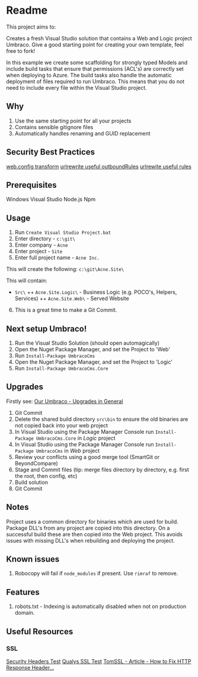 # Readme

This project aims to:

Creates a fresh Visual Studio solution that contains a Web and Logic project Umbraco.
Give a good starting point for creating your own template, feel free to fork!

In this example we create some scaffolding for strongly typed Models and include
build tasks that ensure that permissions (ACL's) are correctly set when deploying
to Azure. The build tasks also handle the automatic deployment of files required
to run Umbraco. This means that you do not need to include every file within the
Visual Studio project.

## Why

1. Use the same starting point for all your projects
2. Contains sensible gitignore files
3. Automatically handles renaming and GUID replacement

## Security Best Practices

[web.config transform](https://github.com/uniquelau/vdb.vs-templates/blob/master/2015/Src/_company_._project_.Web/Web.Release.config)
[urlrewrite useful outboundRules](https://github.com/uniquelau/vdb.vs-templates/blob/master/2015/Src/_company_._project_.Web/Config/RewriteOutboundRules.config)
[urlrewite useful rules](https://github.com/uniquelau/vdb.vs-templates/blob/master/2015/Src/_company_._project_.Web/Config/RewriteRules.config)

## Prerequisites

Windows
Visual Studio
Node.js
Npm

## Usage

1. Run `Create Visual Studio Project.bat`
2. Enter directory - `c:\git\`
3. Enter company - `Acne`
4. Enter project - `Site`
5. Enter full project name - `Acne Inc.`

This will create the following: `c:\git\Acne.Site\`

This will contain:

+ `Src\`
++ `Acne.Site.Logic\` - Business Logic (e.g. POCO's, Helpers, Services)
++ `Acne.Site.Web\` - Served Website

6. This is a great time to make a Git Commit.

## Next setup Umbraco!

1. Run the Visual Studio Solution  (should open automagically)
2. Open the Nuget Package Manager, and set the Project to 'Web'
3. Run `Install-Package UmbracoCms`
4. Open the Nuget Package Manager, and set the Project to 'Logic'
5. Run `Install-Package UmbracoCms.Core`

## Upgrades

Firstly see: [Our Umbraco - Upgrades in General](https://our.umbraco.org/documentation/getting-started/setup/upgrading/general)

1. Git Commit
2. Delete the shared build directory `src\bin` to ensure the old binaries are not copied back into your web project
3. In Visual Studio using the Package Manager Console run `Install-Package UmbracoCms.Core` in *Logic* project
4. In Visual Studio using the Package Manager Console run `Install-Package UmbracoCms` in *Web* project
5. Review your conflicts using a good merge tool (SmartGit or BeyondCompare)
6. Stage and Commit files (tip: merge files directory by directory, e.g. first the root, then config, etc)
7. Build solution
8. Git Commit

## Notes

Project uses a common directory for binaries which are used for build.
Package DLL's from any project are copied into this directory.
On a successful build these are then copied into the Web project.
This avoids issues with missing DLL's when rebuilding and deploying the project.

## Known issues

1. Robocopy will fail if `node_modules` if present. Use `rimraf` to remove.

## Features

1. robots.txt - Indexing is automatically disabled when not on production domain.

## Useful Resources

### SSL

[Security Headers Test](https://securityheaders.io/)
[Qualys SSL Test](https://www.ssllabs.com/ssltest/)
[TomSSL - Article - How to Fix HTTP Response Header...](https://tomssl.com/2016/06/30/how-to-fix-the-http-response-headers-on-azure-web-apps-to-get-an-a-plus-on-securityheaders-io/)  

